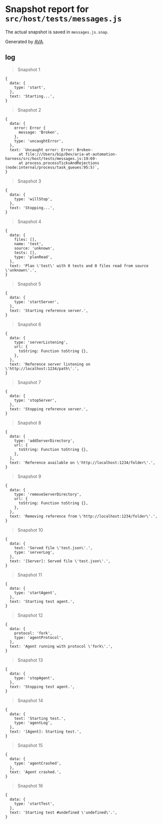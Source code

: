 # Snapshot report for `src/host/tests/messages.js`

The actual snapshot is saved in `messages.js.snap`.

Generated by [AVA](https://avajs.dev).

## log

> Snapshot 1

    {
      data: {
        type: 'start',
      },
      text: 'Starting...',
    }

> Snapshot 2

    {
      data: {
        error: Error {
          message: 'Broken',
        },
        type: 'uncaughtError',
      },
      text: `Uncaught error: Error: Broken␊
          at file:///Users/bip/Dev/aria-at-automation-harness/src/host/tests/messages.js:19:69␊
          at process.processTicksAndRejections (node:internal/process/task_queues:95:5)`,
    }

> Snapshot 3

    {
      data: {
        type: 'willStop',
      },
      text: 'Stopping...',
    }

> Snapshot 4

    {
      data: {
        files: [],
        name: 'test',
        source: 'unknown',
        tests: [],
        type: 'planRead',
      },
      text: 'Plan \'test\' with 0 tests and 0 files read from source \'unknown\'.',
    }

> Snapshot 5

    {
      data: {
        type: 'startServer',
      },
      text: 'Starting reference server.',
    }

> Snapshot 6

    {
      data: {
        type: 'serverListening',
        url: {
          toString: Function toString {},
        },
      },
      text: 'Reference server listening on \'http://localhost:1234/path\'.',
    }

> Snapshot 7

    {
      data: {
        type: 'stopServer',
      },
      text: 'Stopping reference server.',
    }

> Snapshot 8

    {
      data: {
        type: 'addServerDirectory',
        url: {
          toString: Function toString {},
        },
      },
      text: 'Reference available on \'http://localhost:1234/folder\'.',
    }

> Snapshot 9

    {
      data: {
        type: 'removeServerDirectory',
        url: {
          toString: Function toString {},
        },
      },
      text: 'Removing reference from \'http://localhost:1234/folder\'.',
    }

> Snapshot 10

    {
      data: {
        text: 'Served file \'test.json\'.',
        type: 'serverLog',
      },
      text: '[Server]: Served file \'test.json\'.',
    }

> Snapshot 11

    {
      data: {
        type: 'startAgent',
      },
      text: 'Starting test agent.',
    }

> Snapshot 12

    {
      data: {
        protocol: 'fork',
        type: 'agentProtocol',
      },
      text: 'Agent running with protocol \'fork\'.',
    }

> Snapshot 13

    {
      data: {
        type: 'stopAgent',
      },
      text: 'Stopping test agent.',
    }

> Snapshot 14

    {
      data: {
        text: 'Starting test.',
        type: 'agentLog',
      },
      text: '[Agent]: Starting test.',
    }

> Snapshot 15

    {
      data: {
        type: 'agentCrashed',
      },
      text: 'Agent crashed.',
    }

> Snapshot 16

    {
      data: {
        type: 'startTest',
      },
      text: 'Starting test #undefined \'undefined\'.',
    }
